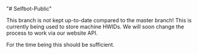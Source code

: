 "# Selfbot-Public" 

This branch is not kept up-to-date compared to the master branch!
This is currently being used to store machine HWIDs. We will soon change the process to work via our website API.

For the time being this should be sufficient.

